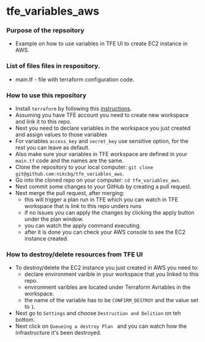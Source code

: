 # tfe_variables_aws

### Purpose of the repsoitory
- Example on how to use variables in TFE UI to create EC2 instance in AWS.

### List of files files in respository.
- main.tf - file with terraform configuration code.

### How to use this repository
- Install `terraform` by following this [instructions](https://www.terraform.io/intro/getting-started/install.html).
- Assuming you have TFE account you need to create new workspace and link it to this repo.
- Next you need to declare variables in the workspace you just created and assign values to those variables
- For variables `access_key` and `secret_key` use sensitive option, for the rest you can leave as default.
- Also make sure your variables in TFE workspace are defined in your `main.tf` code and the names are the same. 
- Clone the repository to your local computer: `git clone git@github.com:nikcbg/tfe_variables_aws`.
- Go into the cloned repo on your computer: `cd tfe_variables_aws`.
- Next commit some changes to your GitHub by creating a pull request.
- Next merge the pull request, after merging:
  - this will trigger a plan run in TFE which you can watch in TFE workspace that is link to this repo unders runs
  - if no issues you can apply the changes by clicking the apply button under the plan window.
  - you can watch the apply command executing.
  - after it is done you can check your AWS console to see the EC2 instance created.

### How to destroy/delete resources from TFE UI
- To destroy/delete the EC2 instance you just created in AWS you need to:
   - declare environment varible in your workspace that you linked to this repo.
   - environment varibles are located under Terraform Avriables in the workspace.
   - the name of the variable has to be `CONFIRM_DESTROY` and the value set to `1`.
 - Next go to `Settings` and choose `Destruction and Delition` on teh bottom.
 - Next click on `Queueing a destroy Plan ` and you can watch how the infrastructure it's been destroyed.
 
 
   



